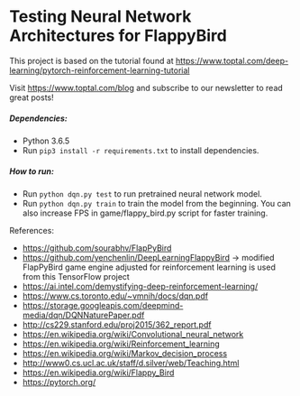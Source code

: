 # Testing Neural Network Architectures for FlappyBird

This project is based on the tutorial found at https://www.toptal.com/deep-learning/pytorch-reinforcement-learning-tutorial

Visit https://www.toptal.com/blog and subscribe to our newsletter to read great posts!

##### Dependencies:
* Python 3.6.5
* Run `pip3 install -r requirements.txt` to install dependencies.

##### How to run:
* Run `python dqn.py test` to run pretrained neural network model.
* Run `python dqn.py train` to train the model from the beginning. You can also increase FPS in game/flappy_bird.py script for faster training.

References:
* https://github.com/sourabhv/FlapPyBird
* https://github.com/yenchenlin/DeepLearningFlappyBird -> modified FlapPyBird game engine adjusted for reinforcement learning is used from this TensorFlow project
* https://ai.intel.com/demystifying-deep-reinforcement-learning/
* https://www.cs.toronto.edu/~vmnih/docs/dqn.pdf
* https://storage.googleapis.com/deepmind-media/dqn/DQNNaturePaper.pdf
* http://cs229.stanford.edu/proj2015/362_report.pdf
* https://en.wikipedia.org/wiki/Convolutional_neural_network
* https://en.wikipedia.org/wiki/Reinforcement_learning
* https://en.wikipedia.org/wiki/Markov_decision_process
* http://www0.cs.ucl.ac.uk/staff/d.silver/web/Teaching.html
* https://en.wikipedia.org/wiki/Flappy_Bird
* https://pytorch.org/
